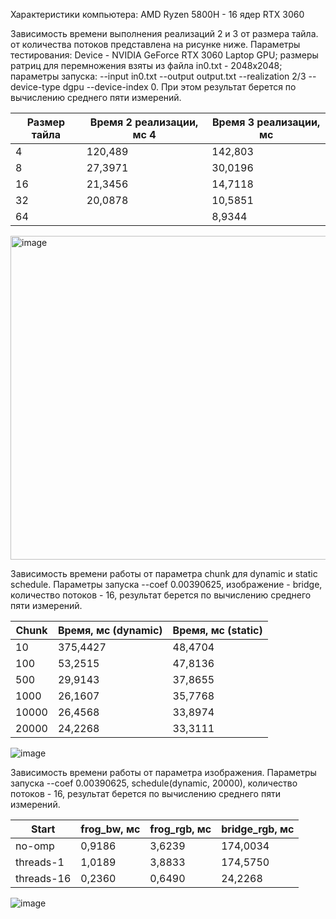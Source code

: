 Характеристики компьютера: AMD Ryzen 5800H - 16 ядер RTX 3060

Зависимость времени выполнения реализаций 2 и 3 от размера тайла. от количества потоков представлена на рисунке ниже. Параметры тестирования: Device - NVIDIA GeForce RTX 3060 Laptop GPU; размеры ратриц для перемножения взяты из файла in0.txt - 2048х2048; параметры запуска: --input in0.txt --output output.txt --realization 2/3 --device-type dgpu --device-index 0. При этом результат берется по вычислению среднего пяти измерений.

Размер тайла | Время 2 реализации, мс 4 | Время 3 реализации, мс
--- | --- | --- 
4 | 120,489 | 142,803
8 | 27,3971 | 30,0196 
16 | 21,3456 | 14,7118
32 | 20,0878 | 10,5851
64 |         | 8,9344

<img width="518" alt="image" src="https://github.com/Temin100/DIP/assets/157034771/e6232f1d-64e0-4722-836f-ffa5fdfecdb4">


Зависимость времени работы от параметра chunk для dynamic и static schedule. Параметры запуска --coef 0.00390625, изображение - bridge, количество потоков - 16, результат берется по вычислению среднего пяти измерений.

Chunk | Время, мс (dynamic) | Время, мс (static) 
--- | --- | --- 
10 | 375,4427 | 48,4704
100 | 53,2515 | 47,8136
500 | 29,9143 | 37,8655
1000 | 26,1607 | 35,7768
10000 | 26,4568 | 33,8974
20000 | 24,2268 | 33,3111

![image](https://github.com/Temin100/DIP/assets/157034771/a3407da1-f3ae-4224-bd5b-0043505fa414)

Зависимость времени работы от параметра изображения. Параметры запуска --coef 0.00390625, schedule(dynamic, 20000), количество потоков - 16, результат берется по вычислению среднего пяти измерений.

Start | frog_bw, мс | frog_rgb, мс | bridge_rgb, мс
--- | --- | --- | --- 
no-omp | 0,9186 | 3,6239 | 174,0034
threads-1 | 1,0189 | 3,8833 | 174,5750
threads-16 | 0,2360 | 0,6490 | 24,2268

![image](https://github.com/Temin100/DIP/assets/157034771/2b50f7ca-d8d0-4763-90fb-a8830b897052)


